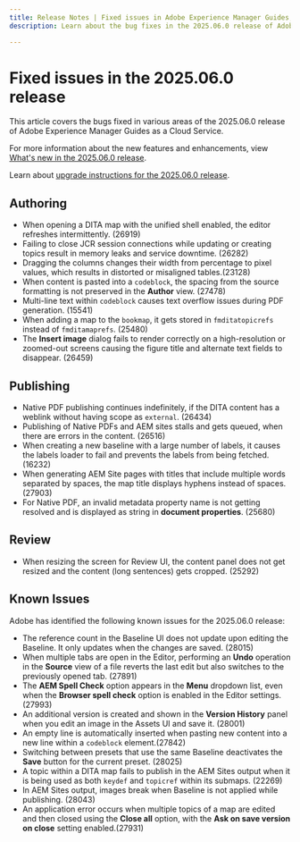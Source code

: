 ```yaml
---
title: Release Notes | Fixed issues in Adobe Experience Manager Guides, 2025.06.0 release
description: Learn about the bug fixes in the 2025.06.0 release of Adobe Experience Manager Guides as a Cloud Service.

---
```

# Fixed issues in the 2025.06.0 release 

This article covers the bugs fixed in various areas of the 2025.06.0 release of Adobe Experience Manager Guides as a Cloud Service.

For more information about the new features and enhancements, view [What's new in the 2025.06.0 release](whats-new-2025-06-0.md).

Learn about [upgrade instructions for the 2025.06.0 release](upgrade-instructions-2025-06-0.md).

## Authoring

- When opening a DITA map with the unified shell enabled, the editor refreshes intermittently. (26919)
- Failing to close JCR session connections while updating or creating topics result in memory leaks and service downtime. (26282)
- Dragging the columns changes their width from percentage to pixel values, which results in distorted or misaligned tables.(23128)
- When content is pasted into a `codeblock`, the spacing from the source formatting is not preserved in the **Author** view. (27478)
- Multi-line text within `codeblock` causes text overflow issues during PDF generation. (15541)
- When adding a map to the `bookmap`, it gets stored in `fmditatopicrefs` instead of `fmditamaprefs`. (25480)
- The **Insert image** dialog fails to render correctly on a high-resolution or zoomed-out screens causing the figure title and alternate text fields to disappear. (26459)

## Publishing

- Native PDF publishing continues indefinitely, if the DITA content has a weblink without having scope as `external`. (26434) 
- Publishing of Native PDFs and AEM sites stalls and gets queued, when there are errors in the content. (26516)
- When creating a new baseline with a large number of labels, it causes the labels loader to fail and prevents the labels from being fetched. (16232)
- When generating AEM Site pages with titles that include multiple words separated by spaces, the map title displays hyphens instead of spaces. (27903)
- For Native PDF, an invalid metadata property name is not getting resolved and is displayed as string in **document properties**. (25680)


## Review

- When resizing the screen for Review UI, the content panel does not get resized and the content (long sentences) gets cropped. (25292)

## Known Issues

Adobe has identified the following known issues for the 2025.06.0 release:

- The reference count in the Baseline UI does not update upon editing the Baseline. It only updates when the changes are saved. (28015)
- When multiple tabs are open in the Editor, performing an **Undo** operation in the **Source** view of a file reverts the last edit but also switches to the previously opened tab. (27891)
- The **AEM Spell Check** option appears in the **Menu** dropdown list, even when the **Browser spell check** option is enabled in the Editor settings. (27993)
- An additional version is created and shown in the **Version History** panel when you edit an image in the Assets UI and save it. (28001) 
- An empty line is automatically inserted when pasting new content into a new line within a `codeblock` element.(27842)
- Switching between presets that use the same Baseline deactivates the **Save** button for the current preset. (28025) 
- A topic within a DITA map fails to publish in the AEM Sites output when it is being used as both `keydef` and `topicref` within its submaps. (22269)
- In AEM Sites output, images break when Baseline is not applied while publishing. (28043)
- An application error occurs when multiple topics of a map are edited and then closed using the **Close all** option, with the **Ask on save version on close** setting enabled.(27931)
